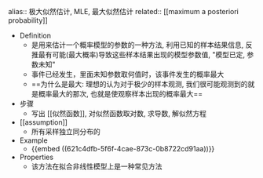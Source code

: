 alias:: 极大似然估计, MLE, 最大似然估计
related:: [[maximum a posteriori probability]]

- Definition
	- 是用来估计一个概率模型的参数的一种方法, 利用已知的样本结果信息, 反推最有可能(最大概率)导致这些样本结果出现的模型参数值, "模型已定, 参数未知"
	- 事件已经发生，里面未知参数取何值时，该事件发生的概率最大
	- ==为什么是最大: 理想的认为对于极少的样本观测, 我们很可能观测到的就是概率最大的那次, 也就是使观察样本出现的概率最大==
- 步骤
	- 写出 [[似然函数]], 对似然函数取对数, 求导数, 解似然方程
- [[assumption]]
	- 所有采样独立同分布的
- Example
	- {{embed ((621c4dfb-5f6f-4cae-873c-0b8722cd91aa))}}
- Properties
	- 该方法在拟合非线性模型上是一种常见方法